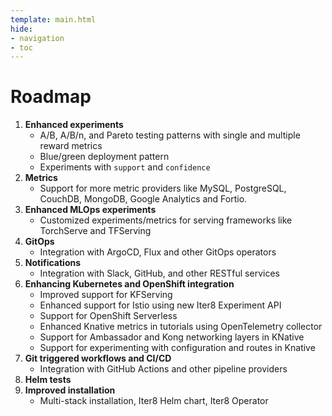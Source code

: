 ```yaml
---
template: main.html
hide:
- navigation
- toc
---
```


# Roadmap

1. **Enhanced experiments**
    * A/B, A/B/n, and Pareto testing patterns with single and multiple reward metrics
    * Blue/green deployment pattern
    * Experiments with `support` and `confidence`
2. **Metrics**
    * Support for more metric providers like MySQL, PostgreSQL, CouchDB, MongoDB, Google Analytics and Fortio.
3. **Enhanced MLOps experiments**
    * Customized experiments/metrics for serving frameworks like TorchServe and TFServing
4. **GitOps**
    * Integration with ArgoCD, Flux and other GitOps operators
5. **Notifications**
    * Integration with Slack, GitHub, and other RESTful services
6. **Enhancing Kubernetes and OpenShift integration**
    * Improved support for KFServing
    * Enhanced support for Istio using new Iter8 Experiment API
    * Support for OpenShift Serverless
    * Enhanced Knative metrics in tutorials using OpenTelemetry collector
    * Support for Ambassador and Kong networking layers in KNative
    * Support for experimenting with configuration and routes in Knative
7. **Git triggered workflows and CI/CD**
    * Integration with GitHub Actions and other pipeline providers
8. **Helm tests**
9. **Improved installation**
    * Multi-stack installation, Iter8 Helm chart, Iter8 Operator
